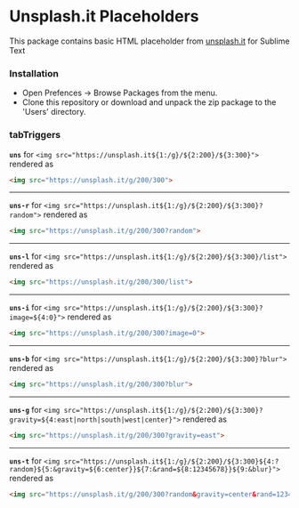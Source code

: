 # Unsplash.it Placeholders

This package contains basic HTML placeholder from [unsplash.it](https://unsplash.it/) for Sublime Text 

### Installation 
- Open Prefences -> Browse Packages from the menu.
- Clone this repository or download and unpack the zip package to the 'Users' directory.


### tabTriggers

**``uns``** for ``<img src="https://unsplash.it${1:/g}/${2:200}/${3:300}">`` rendered as
```html
<img src="https://unsplash.it/g/200/300">
```

---
__``uns-r``__ for ``<img src="https://unsplash.it${1:/g}/${2:200}/${3:300}?random">`` rendered as
```html
<img src="https://unsplash.it/g/200/300?random">
```

---
__``uns-l``__ for ``<img src="https://unsplash.it${1:/g}/${2:200}/${3:300}/list">`` rendered as
```html
<img src="https://unsplash.it/g/200/300/list">
```

---
__``uns-i``__ for ``<img src="https://unsplash.it${1:/g}/${2:200}/${3:300}?image=${4:0}">`` rendered as
```html
<img src="https://unsplash.it/g/200/300?image=0">
```

---
__``uns-b``__ for ``<img src="https://unsplash.it${1:/g}/${2:200}/${3:300}?blur">`` rendered as
```html
<img src="https://unsplash.it/g/200/300?blur">
```

---
__``uns-g``__ for ``<img src="https://unsplash.it${1:/g}/${2:200}/${3:300}?gravity=${4:east|north|south|west|center}">`` rendered as
```html
<img src="https://unsplash.it/g/200/300?gravity=east">
```

---
__``uns-t``__ for ``<img src="https://unsplash.it${1:/g}/${2:200}/${3:300}${4:?random}${5:&gravity=${6:center}}${7:&rand=${8:12345678}}${9:&blur}">`` rendered as
```html
<img src="https://unsplash.it/g/200/300?random&gravity=center&rand=12345678&blur">
```